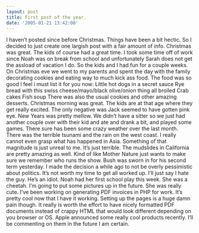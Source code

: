 ```yaml
---
layout: post
title: First post of the year.
date: '2005-01-21 13:42:00'
---
```


I haven’t posted since before Christmas. Things have been a bit hectic. So I decided to just create one largish post with a fair amount of info. Christmas was great. The kids of course had a great time. I took some time off of work since Noah was on break from school and unfortunately Sarah does not get the assload of vacation I do. So the kids and I had fun for a couple weeks. On Christmas eve we went to my parents and spent the day with the family decorating cookies and eating way to much kick ass food. The food was so good I feel i must list it for you now: Little hot dogs in a secret sauce Rye bread with this swiss cheese/mayo/black olive/onion thing all broiled Crab cakes Fish soup There was also the usual cookies and other amazing desserts. Christmas morning was great. The kids are at that age where they get really excited. The only negative was Jack seemed to have gotten pink eye. New Years was pretty mellow. We didn’t have a sitter so we just had another couple over with their kid and ate and drank a bit, and played some games. There sure has been some crazy weather over the last month. There was the terrible tsunami and the rain on the west coast. I really cannot even grasp what has happened in Asia. Something of that magnitude is just unreal to me. It’s just terrible. The mudslides in California are pretty amazing as well. Kind of like Mother Nature just wants to make sure we remember who runs the show. Bush was sworn in for his second term yesterday. I made the decision a while ago to not be overly pessimistic about politics. It’s not worth my time to get all worked up. I’ll just say I hate the guy. He’s an idiot. Noah had her first school play this week. She was a cheetah. I’m going to put some pictures up in the future. She was really cute. I’ve been working on generating PDF invoices in PHP for work. It’s pretty cool now that I have it working. Setting up the pages is a huge damn pain though. It really is worth the effort to have nicely formatted PDF documents instead of crappy HTML that would look different depending on you browser or OS. Apple announced some really cool products recently. I’ll be commenting on them in the future I am certain.

<!--kg-card-end: markdown-->